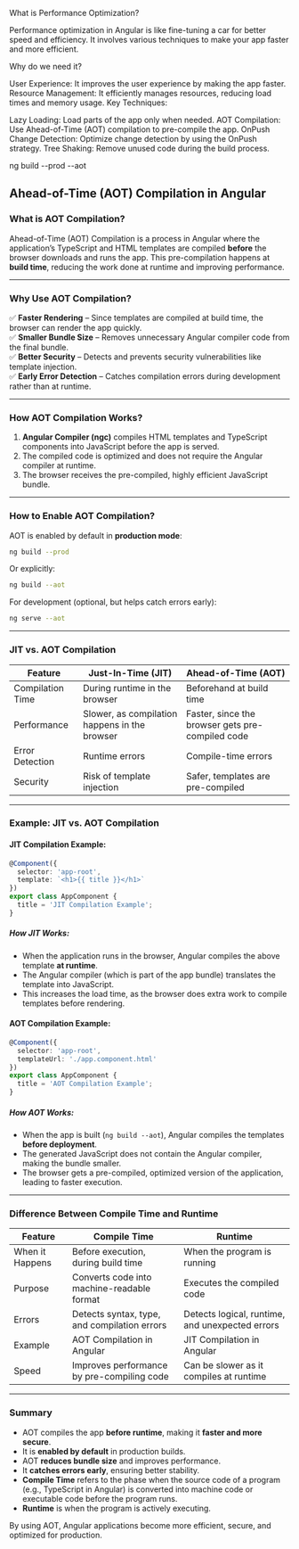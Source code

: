 What is Performance Optimization?

Performance optimization in Angular is like fine-tuning a car for better speed and efficiency. It involves various techniques to make your app faster and more efficient.

Why do we need it?

User Experience: It improves the user experience by making the app faster.
Resource Management: It efficiently manages resources, reducing load times and memory usage.
Key Techniques:

Lazy Loading: Load parts of the app only when needed.
AOT Compilation: Use Ahead-of-Time (AOT) compilation to pre-compile the app.
OnPush Change Detection: Optimize change detection by using the OnPush strategy.
Tree Shaking: Remove unused code during the build process.

ng build --prod --aot
## **Ahead-of-Time (AOT) Compilation in Angular**  

### **What is AOT Compilation?**  
Ahead-of-Time (AOT) Compilation is a process in Angular where the application’s TypeScript and HTML templates are compiled **before** the browser downloads and runs the app. This pre-compilation happens at **build time**, reducing the work done at runtime and improving performance.

---

### **Why Use AOT Compilation?**  

✅ **Faster Rendering** – Since templates are compiled at build time, the browser can render the app quickly.  
✅ **Smaller Bundle Size** – Removes unnecessary Angular compiler code from the final bundle.  
✅ **Better Security** – Detects and prevents security vulnerabilities like template injection.  
✅ **Early Error Detection** – Catches compilation errors during development rather than at runtime.  

---

### **How AOT Compilation Works?**  

1. **Angular Compiler (ngc)** compiles HTML templates and TypeScript components into JavaScript before the app is served.  
2. The compiled code is optimized and does not require the Angular compiler at runtime.  
3. The browser receives the pre-compiled, highly efficient JavaScript bundle.  

---

### **How to Enable AOT Compilation?**  

AOT is enabled by default in **production mode**:
```bash
ng build --prod
```
Or explicitly:  
```bash
ng build --aot
```

For development (optional, but helps catch errors early):  
```bash
ng serve --aot
```

---

### **JIT vs. AOT Compilation**  

| Feature | Just-In-Time (JIT) | Ahead-of-Time (AOT) |
|---------|----------------|----------------|
| Compilation Time | During runtime in the browser | Beforehand at build time |
| Performance | Slower, as compilation happens in the browser | Faster, since the browser gets pre-compiled code |
| Error Detection | Runtime errors | Compile-time errors |
| Security | Risk of template injection | Safer, templates are pre-compiled |

---

### **Example: JIT vs. AOT Compilation**

#### **JIT Compilation Example:**
```typescript
@Component({
  selector: 'app-root',
  template: `<h1>{{ title }}</h1>`
})
export class AppComponent {
  title = 'JIT Compilation Example';
}
```
##### **How JIT Works:**
- When the application runs in the browser, Angular compiles the above template **at runtime**.
- The Angular compiler (which is part of the app bundle) translates the template into JavaScript.
- This increases the load time, as the browser does extra work to compile templates before rendering.

#### **AOT Compilation Example:**
```typescript
@Component({
  selector: 'app-root',
  templateUrl: './app.component.html'
})
export class AppComponent {
  title = 'AOT Compilation Example';
}
```
##### **How AOT Works:**
- When the app is built (`ng build --aot`), Angular compiles the templates **before deployment**.
- The generated JavaScript does not contain the Angular compiler, making the bundle smaller.
- The browser gets a pre-compiled, optimized version of the application, leading to faster execution.

---

### **Difference Between Compile Time and Runtime**

| Feature | Compile Time | Runtime |
|---------|-------------|---------|
| When it Happens | Before execution, during build time | When the program is running |
| Purpose | Converts code into machine-readable format | Executes the compiled code |
| Errors | Detects syntax, type, and compilation errors | Detects logical, runtime, and unexpected errors |
| Example | AOT Compilation in Angular | JIT Compilation in Angular |
| Speed | Improves performance by pre-compiling code | Can be slower as it compiles at runtime |

---

### **Summary**  
- AOT compiles the app **before runtime**, making it **faster and more secure**.  
- It is **enabled by default** in production builds.  
- AOT **reduces bundle size** and improves performance.  
- It **catches errors early**, ensuring better stability.  
- **Compile Time** refers to the phase when the source code of a program (e.g., TypeScript in Angular) is converted into machine code or executable code before the program runs. 
- **Runtime** is when the program is actively executing.  

By using AOT, Angular applications become more efficient, secure, and optimized for production.


